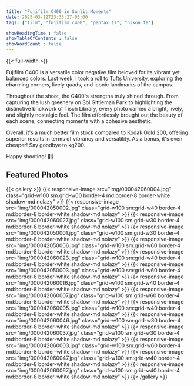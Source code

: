 ```yaml
---
title: "Fujifilm C400 in Sunlit Moments"
date: 2025-03-12T23:35:27-05:00
tags: ["film", "fujifilm c400", "pentax 17", "nikon fe"]

showReadingTime : false
showTableOfContents : false
showWordCount : false
---
```


{{< full-width >}}

Fujifilm C400 is a versatile color negative film beloved for its vibrant yet balanced colors. Last week, I took a roll to Tufts University, exploring the charming corners, lively quads, and iconic landmarks of the campus.

Throughout the shoot, the C400's strengths truly shined through. From capturing the lush greenery on Sol Gittleman Park to highlighting the distinctive brickwork of Tisch Library, every photo carried a bright, lively, and slightly nostalgic feel. The film effortlessly brought out the beauty of each scene, connecting moments with a cohesive aesthetic.

Overall, it's a much better film stock compared to Kodak Gold 200, offering superior results in terms of vibrancy and versatility. As a bonus, it's even cheaper! Say goodbye to kg200.

Happy shooting! 📸✨

## Featured Photos

{{< gallery >}}
  {{< responsive-image src="img/000042060004.jpg" class="grid-w100 sm:grid-w60 border-4 md:border-8 border-white shadow-md nolazy" >}}
  {{< responsive-image src="img/000042050002.jpg" class="grid-w100 sm:grid-w40 border-4 md:border-8 border-white shadow-md nolazy" >}}
  {{< responsive-image src="img/000042060027.jpg" class="grid-w100 sm:grid-w30 border-4 md:border-8 border-white shadow-md nolazy" >}}
  {{< responsive-image src="img/000042050001.jpg" class="grid-w100 sm:grid-w30 border-4 md:border-8 border-white shadow-md nolazy" >}}
  {{< responsive-image src="img/000042050006.jpg" class="grid-w100 sm:grid-w60 border-4 md:border-8 border-white shadow-md nolazy" >}}
  {{< responsive-image src="img/000042060023.jpg" class="grid-w100 sm:grid-w40 border-4 md:border-8 border-white shadow-md nolazy" >}}
  {{< responsive-image src="img/000042050003.jpg" class="grid-w100 sm:grid-w60 border-4 md:border-8 border-white shadow-md nolazy" >}}
  {{< responsive-image src="img/000042060016.jpg" class="grid-w100 sm:grid-w40 border-4 md:border-8 border-white shadow-md nolazy" >}}
  {{< responsive-image src="img/000042060007.jpg" class="grid-w100 sm:grid-w60 border-4 md:border-8 border-white shadow-md nolazy" >}}
  {{< responsive-image src="img/000042060005.jpg" class="grid-w100 sm:grid-w40 border-4 md:border-8 border-white shadow-md nolazy" >}}
  {{< responsive-image src="img/000042060046.jpg" class="grid-w100 sm:grid-w30 border-4 md:border-8 border-white shadow-md nolazy" >}}
  {{< responsive-image src="img/000042060037.jpg" class="grid-w100 sm:grid-w30 border-4 md:border-8 border-white shadow-md nolazy" >}}
  {{< responsive-image src="img/000042060003.jpg" class="grid-w100 sm:grid-w60 border-4 md:border-8 border-white shadow-md nolazy" >}}
  {{< responsive-image src="img/000042060047.jpg" class="grid-w100 sm:grid-w40 border-4 md:border-8 border-white shadow-md nolazy" >}}
  {{< responsive-image src="img/000042060067.jpg" class="grid-w100 sm:grid-w40 border-4 md:border-8 border-white shadow-md nolazy" >}}
{{< /gallery >}}
